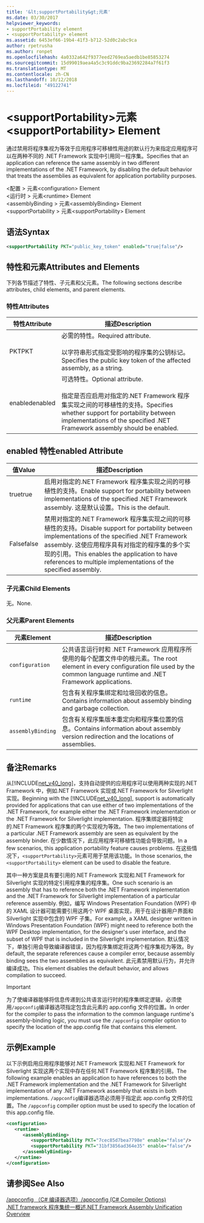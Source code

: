 ```yaml
---
title: '&lt;supportPortability&gt;元素'
ms.date: 03/30/2017
helpviewer_keywords:
- supportPortability element
- <supportPortability> element
ms.assetid: 6453ef66-19b4-41f3-b712-52d0c2abc9ca
author: rpetrusha
ms.author: ronpet
ms.openlocfilehash: 4a0332a642f9377eed2769ea5aedb1be85853274
ms.sourcegitcommit: 15d99019aea4a5c3c91ddc9ba23692284a7f61f3
ms.translationtype: MT
ms.contentlocale: zh-CN
ms.lasthandoff: 10/12/2018
ms.locfileid: "49122741"
---
```

# <a name="ltsupportportabilitygt-element"></a><span data-ttu-id="683a5-102">&lt;supportPortability&gt;元素</span><span class="sxs-lookup"><span data-stu-id="683a5-102">&lt;supportPortability&gt; Element</span></span>
<span data-ttu-id="683a5-103">通过禁用将程序集视为等效于应用程序可移植性用途的默认行为来指定应用程序可以在两种不同的 .NET Framework 实现中引用同一程序集。</span><span class="sxs-lookup"><span data-stu-id="683a5-103">Specifies that an application can reference the same assembly in two different implementations of the .NET Framework, by disabling the default behavior that treats the assemblies as equivalent for application portability purposes.</span></span>  
  
 <span data-ttu-id="683a5-104">\<配置 > 元素</span><span class="sxs-lookup"><span data-stu-id="683a5-104">\<configuration> Element</span></span>  
<span data-ttu-id="683a5-105">\<运行时 > 元素</span><span class="sxs-lookup"><span data-stu-id="683a5-105">\<runtime> Element</span></span>  
<span data-ttu-id="683a5-106">\<assemblyBinding > 元素</span><span class="sxs-lookup"><span data-stu-id="683a5-106">\<assemblyBinding> Element</span></span>  
<span data-ttu-id="683a5-107">\<supportPortability > 元素</span><span class="sxs-lookup"><span data-stu-id="683a5-107">\<supportPortability> Element</span></span>  
  
## <a name="syntax"></a><span data-ttu-id="683a5-108">语法</span><span class="sxs-lookup"><span data-stu-id="683a5-108">Syntax</span></span>  
  
```xml  
<supportPortability PKT="public_key_token" enabled="true|false"/>  
```  
  
## <a name="attributes-and-elements"></a><span data-ttu-id="683a5-109">特性和元素</span><span class="sxs-lookup"><span data-stu-id="683a5-109">Attributes and Elements</span></span>  
 <span data-ttu-id="683a5-110">下列各节描述了特性、子元素和父元素。</span><span class="sxs-lookup"><span data-stu-id="683a5-110">The following sections describe attributes, child elements, and parent elements.</span></span>  
  
### <a name="attributes"></a><span data-ttu-id="683a5-111">特性</span><span class="sxs-lookup"><span data-stu-id="683a5-111">Attributes</span></span>  
  
|<span data-ttu-id="683a5-112">特性</span><span class="sxs-lookup"><span data-stu-id="683a5-112">Attribute</span></span>|<span data-ttu-id="683a5-113">描述</span><span class="sxs-lookup"><span data-stu-id="683a5-113">Description</span></span>|  
|---------------|-----------------|  
|<span data-ttu-id="683a5-114">PKT</span><span class="sxs-lookup"><span data-stu-id="683a5-114">PKT</span></span>|<span data-ttu-id="683a5-115">必需的特性。</span><span class="sxs-lookup"><span data-stu-id="683a5-115">Required attribute.</span></span><br /><br /> <span data-ttu-id="683a5-116">以字符串形式指定受影响的程序集的公钥标记。</span><span class="sxs-lookup"><span data-stu-id="683a5-116">Specifies the public key token of the affected assembly, as a string.</span></span>|  
|<span data-ttu-id="683a5-117">enabled</span><span class="sxs-lookup"><span data-stu-id="683a5-117">enabled</span></span>|<span data-ttu-id="683a5-118">可选特性。</span><span class="sxs-lookup"><span data-stu-id="683a5-118">Optional attribute.</span></span><br /><br /> <span data-ttu-id="683a5-119">指定是否应启用对指定的.NET Framework 程序集实现之间的可移植性的支持。</span><span class="sxs-lookup"><span data-stu-id="683a5-119">Specifies whether support for portability between implementations of the specified .NET Framework assembly should be enabled.</span></span>|  
  
## <a name="enabled-attribute"></a><span data-ttu-id="683a5-120">enabled 特性</span><span class="sxs-lookup"><span data-stu-id="683a5-120">enabled Attribute</span></span>  
  
|<span data-ttu-id="683a5-121">值</span><span class="sxs-lookup"><span data-stu-id="683a5-121">Value</span></span>|<span data-ttu-id="683a5-122">描述</span><span class="sxs-lookup"><span data-stu-id="683a5-122">Description</span></span>|  
|-----------|-----------------|  
|<span data-ttu-id="683a5-123">true</span><span class="sxs-lookup"><span data-stu-id="683a5-123">true</span></span>|<span data-ttu-id="683a5-124">启用对指定的.NET Framework 程序集实现之间的可移植性的支持。</span><span class="sxs-lookup"><span data-stu-id="683a5-124">Enable support for portability between implementations of the specified .NET Framework assembly.</span></span> <span data-ttu-id="683a5-125">这是默认设置。</span><span class="sxs-lookup"><span data-stu-id="683a5-125">This is the default.</span></span>|  
|<span data-ttu-id="683a5-126">False</span><span class="sxs-lookup"><span data-stu-id="683a5-126">false</span></span>|<span data-ttu-id="683a5-127">禁用对指定的.NET Framework 程序集实现之间的可移植性的支持。</span><span class="sxs-lookup"><span data-stu-id="683a5-127">Disable support for portability between implementations of the specified .NET Framework assembly.</span></span> <span data-ttu-id="683a5-128">这使应用程序具有对指定的程序集的多个实现的引用。</span><span class="sxs-lookup"><span data-stu-id="683a5-128">This enables the application to have references to multiple implementations of the specified assembly.</span></span>|  
  
### <a name="child-elements"></a><span data-ttu-id="683a5-129">子元素</span><span class="sxs-lookup"><span data-stu-id="683a5-129">Child Elements</span></span>  
 <span data-ttu-id="683a5-130">无。</span><span class="sxs-lookup"><span data-stu-id="683a5-130">None.</span></span>  
  
### <a name="parent-elements"></a><span data-ttu-id="683a5-131">父元素</span><span class="sxs-lookup"><span data-stu-id="683a5-131">Parent Elements</span></span>  
  
|<span data-ttu-id="683a5-132">元素</span><span class="sxs-lookup"><span data-stu-id="683a5-132">Element</span></span>|<span data-ttu-id="683a5-133">描述</span><span class="sxs-lookup"><span data-stu-id="683a5-133">Description</span></span>|  
|-------------|-----------------|  
|`configuration`|<span data-ttu-id="683a5-134">公共语言运行时和 .NET Framework 应用程序所使用的每个配置文件中的根元素。</span><span class="sxs-lookup"><span data-stu-id="683a5-134">The root element in every configuration file used by the common language runtime and .NET Framework applications.</span></span>|  
|`runtime`|<span data-ttu-id="683a5-135">包含有关程序集绑定和垃圾回收的信息。</span><span class="sxs-lookup"><span data-stu-id="683a5-135">Contains information about assembly binding and garbage collection.</span></span>|  
|`assemblyBinding`|<span data-ttu-id="683a5-136">包含有关程序集版本重定向和程序集位置的信息。</span><span class="sxs-lookup"><span data-stu-id="683a5-136">Contains information about assembly version redirection and the locations of assemblies.</span></span>|  
  
## <a name="remarks"></a><span data-ttu-id="683a5-137">备注</span><span class="sxs-lookup"><span data-stu-id="683a5-137">Remarks</span></span>  
 <span data-ttu-id="683a5-138">从[!INCLUDE[net_v40_long](../../../../../includes/net-v40-long-md.md)]，支持自动提供的应用程序可以使用两种实现的.NET Framework 中，例如.NET Framework 实现或.NET Framework for Silverlight 实现。</span><span class="sxs-lookup"><span data-stu-id="683a5-138">Beginning with the [!INCLUDE[net_v40_long](../../../../../includes/net-v40-long-md.md)], support is automatically provided for applications that can use either of two implementations of the .NET Framework, for example either the .NET Framework implementation or the .NET Framework for Silverlight implementation.</span></span> <span data-ttu-id="683a5-139">程序集绑定器将特定的.NET Framework 程序集的两个实现视为等效。</span><span class="sxs-lookup"><span data-stu-id="683a5-139">The two implementations of a particular .NET Framework assembly are seen as equivalent by the assembly binder.</span></span> <span data-ttu-id="683a5-140">在少数情况下，此应用程序可移植性功能会导致问题。</span><span class="sxs-lookup"><span data-stu-id="683a5-140">In a few scenarios, this application portability feature causes problems.</span></span> <span data-ttu-id="683a5-141">在这些情况下，`<supportPortability>`元素可用于禁用该功能。</span><span class="sxs-lookup"><span data-stu-id="683a5-141">In those scenarios, the `<supportPortability>` element can be used to disable the feature.</span></span>  
  
 <span data-ttu-id="683a5-142">其中一种方案是具有要引用的.NET Framework 实现和.NET Framework for Silverlight 实现的特定引用程序集的程序集。</span><span class="sxs-lookup"><span data-stu-id="683a5-142">One such scenario is an assembly that has to reference both the .NET Framework implementation and the .NET Framework for Silverlight implementation of a particular reference assembly.</span></span> <span data-ttu-id="683a5-143">例如，编写 Windows Presentation Foundation (WPF) 中的 XAML 设计器可能需要引用这两个 WPF 桌面实现，用于在设计器用户界面和 Silverlight 实现中包含的 WPF 子集。</span><span class="sxs-lookup"><span data-stu-id="683a5-143">For example, a XAML designer written in Windows Presentation Foundation (WPF) might need to reference both the WPF Desktop implementation, for the designer's user interface, and the subset of WPF that is included in the Silverlight implementation.</span></span> <span data-ttu-id="683a5-144">默认情况下，单独引用会导致编译器错误，因为程序集绑定将这两个程序集视为等效。</span><span class="sxs-lookup"><span data-stu-id="683a5-144">By default, the separate references cause a compiler error, because assembly binding sees the two assemblies as equivalent.</span></span> <span data-ttu-id="683a5-145">此元素禁用默认行为，并允许编译成功。</span><span class="sxs-lookup"><span data-stu-id="683a5-145">This element disables the default behavior, and allows compilation to succeed.</span></span>  
  
> [!IMPORTANT]
>  <span data-ttu-id="683a5-146">为了使编译器能够将信息传递到公共语言运行时的程序集绑定逻辑，必须使用`/appconfig`编译器选项指定包含此元素的 app.config 文件的位置。</span><span class="sxs-lookup"><span data-stu-id="683a5-146">In order for the compiler to pass the information to the common language runtime's assembly-binding logic, you must use the `/appconfig` compiler option to specify the location of the app.config file that contains this element.</span></span>  
  
## <a name="example"></a><span data-ttu-id="683a5-147">示例</span><span class="sxs-lookup"><span data-stu-id="683a5-147">Example</span></span>  
 <span data-ttu-id="683a5-148">以下示例启用应用程序能够对.NET Framework 实现和.NET Framework for Silverlight 实现这两个实现中存在任何.NET Framework 程序集的引用。</span><span class="sxs-lookup"><span data-stu-id="683a5-148">The following example enables an application to have references to both the .NET Framework implementation and the .NET Framework for Silverlight implementation of any .NET Framework assembly that exists in both implementations.</span></span> <span data-ttu-id="683a5-149">`/appconfig`编译器选项必须用于指定此 app.config 文件的位置。</span><span class="sxs-lookup"><span data-stu-id="683a5-149">The `/appconfig` compiler option must be used to specify the location of this app.config file.</span></span>  
  
```xml  
<configuration>  
   <runtime>  
      <assemblyBinding>  
         <supportPortability PKT="7cec85d7bea7798e" enable="false"/>  
         <supportPortability PKT="31bf3856ad364e35" enable="false"/>  
      </assemblyBinding>  
   </runtime>  
</configuration>  
```  
  
## <a name="see-also"></a><span data-ttu-id="683a5-150">请参阅</span><span class="sxs-lookup"><span data-stu-id="683a5-150">See Also</span></span>  
 [<span data-ttu-id="683a5-151">/appconfig （C# 编译器选项）</span><span class="sxs-lookup"><span data-stu-id="683a5-151">/appconfig (C# Compiler Options)</span></span>](../../../../../docs/csharp/language-reference/compiler-options/appconfig-compiler-option.md)  
 [<span data-ttu-id="683a5-152">.NET framework 程序集统一概述</span><span class="sxs-lookup"><span data-stu-id="683a5-152">.NET Framework Assembly Unification Overview</span></span>](https://msdn.microsoft.com/library/8d8cc65e-031d-463b-bde3-2c6dc2e3bc48)
